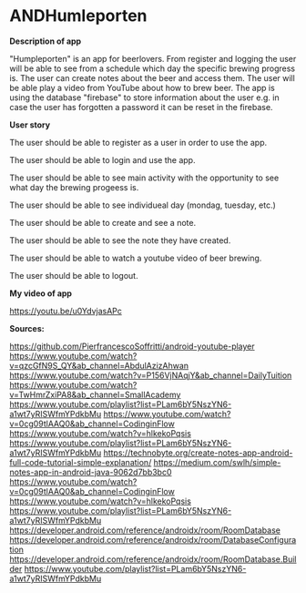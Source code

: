 # ANDHumleporten


**Description of app**

"Humpleporten" is an app for beerlovers. 
From register and logging the user will be able to see from a schedule which day the specific brewing progress is. The user can create notes about the beer and access them. The user will be able play a video from YouTube about how to brew beer. The app is using the database "firebase" to store information about the user e.g. in case the user has forgotten a password it can be reset in the firebase. 


**User story**

The user should be able to register as a user in order to use the app.  

The user should be able to login and use the app. 

The user should be able to see main activity with the opportunity to see what day the brewing progeess is. 

The user should be able to see individueal day (mondag, tuesday, etc.) 

The user should be able to create and see a note.

The user should be able to see the note they have created. 

The user should be able to watch a youtube video of beer brewing. 

The user should be able to logout. 


**My video of app**

https://youtu.be/u0YdvjasAPc


**Sources:** 

https://github.com/PierfrancescoSoffritti/android-youtube-player
https://www.youtube.com/watch?v=qzcGfN9S_QY&ab_channel=AbdulAzizAhwan
https://www.youtube.com/watch?v=P156VjNAqjY&ab_channel=DailyTuition
https://www.youtube.com/watch?v=TwHmrZxiPA8&ab_channel=SmallAcademy 
https://www.youtube.com/playlist?list=PLam6bY5NszYN6-a1wt7yRISWfmYPdkbMu
https://www.youtube.com/watch?v=0cg09tlAAQ0&ab_channel=CodinginFlow
https://www.youtube.com/watch?v=hlkekoPqsis
https://www.youtube.com/playlist?list=PLam6bY5NszYN6-a1wt7yRISWfmYPdkbMu
https://technobyte.org/create-notes-app-android-full-code-tutorial-simple-explanation/
https://medium.com/swlh/simple-notes-app-in-android-java-9062d7bb3bc0
https://www.youtube.com/watch?v=0cg09tlAAQ0&ab_channel=CodinginFlow
https://www.youtube.com/watch?v=hlkekoPqsis
https://www.youtube.com/playlist?list=PLam6bY5NszYN6-a1wt7yRISWfmYPdkbMu
https://developer.android.com/reference/androidx/room/RoomDatabase
https://developer.android.com/reference/androidx/room/DatabaseConfiguration
https://developer.android.com/reference/androidx/room/RoomDatabase.Builder
https://www.youtube.com/playlist?list=PLam6bY5NszYN6-a1wt7yRISWfmYPdkbMu
